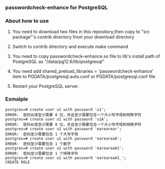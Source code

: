 <div class="output_wrapper" id="output_wrapper_id"><h3 id="hpasswordcheckenhanceforpostgresql"><span>passwordcheck-enhance for PostgreSQL</span></h3>
<h3 id="habouthowtouse"><span>About how to use</span></h3>
<ol>
<li><p>You need to download two files in this repository,then copy to "src package"'s contrib directory from your download directory</p></li>
<li><p>Switch to contrib directory and execute make command</p></li>
<li><p>You need to copy passwordcheck-enhance.so file to lib's install path of PostgreSQL as "/data/pg12.6/lib/postgresql" </p></li>
<li><p>You need add shared_preload_libraries = 'passwordcheck-enhance' item to PGDATA/postgresql.auto.conf or PGDATA/postgresql.conf file</p></li>
<li><p>Restart your PostgreSQL server.</p></li>
</ol>
<h3 id="hexmalple"><span>Exmalple</span></h3>

```
postgres=# create user u1 with password 'u1';
ERROR:  密码长度至少需要 8 位，并且至少需要包含一个大小写字母和特殊字符 
postgres=# create user u1 with password 'u1A';
ERROR:  密码长度至少需要 8 位，并且至少需要包含一个大小写字母和特殊字符 
postgres=# create user u1 with password 'earearear';
ERROR:  密码至少需要包含 1 个大写字母
postgres=# create user u1 with password 'eareareaA';
ERROR:  密码至少需要包含 1 个数字
postgres=# create user u1 with password 'eareareaA1';
ERROR:  密码至少需要包含 1 个特殊字符
postgres=# create user u1 with password 'eareareaA1_';
CREATE ROLE
```
